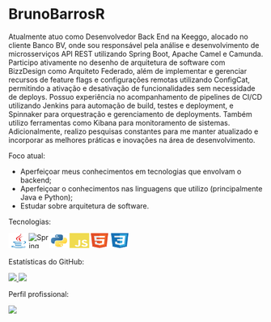 # BrunoBarrosR

Atualmente atuo como Desenvolvedor Back End na Keeggo, alocado no cliente Banco BV, onde sou responsável pela análise e desenvolvimento de microsserviços API REST utilizando Spring Boot, Apache Camel e Camunda. 
Participo ativamente no desenho de arquitetura de software com BizzDesign como Arquiteto Federado, além de implementar e gerenciar recursos de feature flags e configurações remotas utilizando ConfigCat, permitindo a ativação e desativação de funcionalidades sem necessidade de deploys.
Possuo experiência no acompanhamento de pipelines de CI/CD utilizando Jenkins para automação de build, testes e deployment, e Spinnaker para orquestração e gerenciamento de deployments. 
Também utilizo ferramentas como Kibana para monitoramento de sistemas.
Adicionalmente, realizo pesquisas constantes para me manter atualizado e incorporar as melhores práticas e inovações na área de desenvolvimento.


Foco atual:
- Aperfeiçoar meus conhecimentos em tecnologias que envolvam o backend;
- Aperfeiçoar o conhecimentos nas linguagens que utilizo (principalmente Java e Python);
- Estudar sobre arquitetura de software.

Tecnologias:

<img align="left" alt="Java" height="30" width="40" src="https://raw.githubusercontent.com/devicons/devicon/master/icons/java/java-original.svg">
<img align="left" alt="Spring" height="30" width="40" src="https://cdn.jsdelivr.net/gh/devicons/devicon@latest/icons/spring/spring-original.svg">
<img align="left" alt="Python" height="30" width="40" src="https://raw.githubusercontent.com/devicons/devicon/master/icons/python/python-original.svg">
<img align="left" alt="JavaScript" height="30" width="40" src="https://raw.githubusercontent.com/devicons/devicon/master/icons/javascript/javascript-plain.svg">
<img align="left" alt="HTML5" height="30" width="40" src="https://raw.githubusercontent.com/devicons/devicon/master/icons/html5/html5-original.svg">
<img align="left" alt="CSS3" height="30" width="40" src="https://raw.githubusercontent.com/devicons/devicon/master/icons/css3/css3-original.svg">



<br><br>

Estatísticas do GitHub:

<div>
  <a href="https://github.com/BrunoBarrosR">
    <img height="180em" src="https://github-readme-stats.vercel.app/api?username=BrunoBarrosR&show_icons=true&theme=dracula&include_all_commits=true&count_private=true"/>
    <img height="180em" src="https://github-readme-stats.vercel.app/api/top-langs/?username=BrunoBarrosR&layout=compact&langs_count=16&theme=dracula"/>
  </a>
</div>

Perfil profissional:


<a href="https://www.linkedin.com/in/bruno-barros-rosa-ba17265a/" target="_blank"><img src="https://img.shields.io/badge/-LinkedIn-%230077B5?style=for-the-badge&logo=linkedin&logoColor=white" target="_blank"></a>
